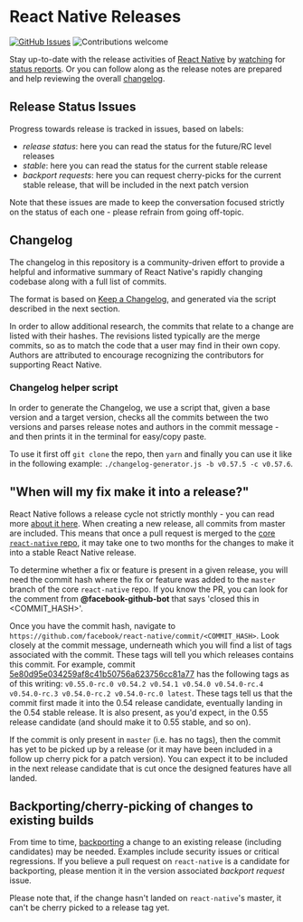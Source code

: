 # React Native Releases

[![GitHub Issues](https://img.shields.io/github/issues/react-native-community/releases.svg)](https://github.com/react-native-community/releases/issues) ![Contributions welcome](https://img.shields.io/badge/contributions-welcome-orange.svg)

Stay up-to-date with the release activities of [React Native](https://github.com/facebook/react-native/) by [watching](https://github.com/react-native-community/releases/subscription) for [status reports](https://github.com/react-native-community/releases/issues?q=is%3Aopen+is%3Aissue+label%3A%22release+status%22). Or you can follow along as the release notes are prepared and help reviewing the overall [changelog](https://github.com/react-native-community/releases/blob/master/CHANGELOG.md).

## Release Status Issues

Progress towards release is tracked in issues, based on labels:

- _release status_: here you can read the status for the future/RC level releases
- _stable_: here you can read the status for the current stable release
- _backport requests_: here you can request cherry-picks for the current stable release, that will be included in the next patch version

Note that these issues are made to keep the conversation focused strictly on the status of each one - please refrain from going off-topic.

## Changelog

The changelog in this repository is a community-driven effort to provide a helpful and informative summary of React Native's rapidly changing codebase along with a full list of commits.

The format is based on [Keep a Changelog](http://keepachangelog.com/en/1.0.0/), and generated via the script described in the next section.

In order to allow additional research, the commits that relate to a change are listed with their hashes. The revisions listed typically are the merge commits, so as to match the code that a user may find in their own copy. Authors are attributed to encourage recognizing the contributors for supporting React Native.

### Changelog helper script

In order to generate the Changelog, we use a script that, given a base version and a target version, checks all the commits between the two versions and parses release notes and authors in the commit message - and then prints it in the terminal for easy/copy paste.

To use it first off `git clone` the repo, then `yarn` and finally you can use it like in the following example: `./changelog-generator.js -b v0.57.5 -c v0.57.6`.

## "When will my fix make it into a release?"

React Native follows a release cycle not strictly monthly - you can read more [about it here](https://github.com/react-native-community/discussions-and-proposals/issues/17). When creating a new release, all commits from master are included. This means that once a pull request is merged to the [core `react-native` repo](https://github.com/facebook/react-native), it may take one to two months for the changes to make it into a stable React Native release.

To determine whether a fix or feature is present in a given release, you will need the commit hash where the fix or feature was added to the `master` branch of the core `react-native` repo. If you know the PR, you can look for the comment from **@facebook-github-bot** that says 'closed this in <COMMIT_HASH>'.

Once you have the commit hash, navigate to `https://github.com/facebook/react-native/commit/<COMMIT_HASH>`. Look closely at the commit message, underneath which you will find a list of tags associated with the commit. These tags will tell you which releases contains this commit. For example, commit [5e80d95e034259af8c41b50756a623756cc81a77](https://github.com/facebook/react-native/commit/5e80d95e034259af8c41b50756a623756cc81a77) has the following tags as of this writing: `v0.55.0-rc.0 v0.54.2 v0.54.1 v0.54.0 v0.54.0-rc.4 v0.54.0-rc.3 v0.54.0-rc.2 v0.54.0-rc.0 latest`. These tags tell us that the commit first made it into the 0.54 release candidate, eventually landing in the 0.54 stable release. It is also present, as you'd expect, in the 0.55 release candidate (and should make it to 0.55 stable, and so on).

If the commit is only present in `master` (i.e. has no tags), then the commit has yet to be picked up by a release (or it may have been included in a follow up cherry pick for a patch version). You can expect it to be included in the next release candidate that is cut once the designed features have all landed.

## Backporting/cherry-picking of changes to existing builds

From time to time, [backporting](https://en.wikipedia.org/wiki/Backporting) a change to an existing release (including candidates) may be needed. Examples include security issues or critical regressions. If you believe a pull request on `react-native` is a candidate for backporting, please mention it in the version associated _backport request_ issue.

Please note that, if the change hasn't landed on `react-native`'s master, it can't be cherry picked to a release tag yet.
